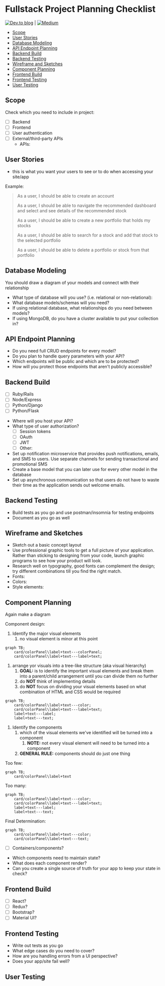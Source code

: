 # Fullstack Project Planning Checklist

[![Dev.to blog](https://img.shields.io/badge/dev.to-0A0A0A?style=flate&logo=dev.to&logoColor=white)](https://dev.to/thecodepixi/fullstack-project-planning-3jml) |
[![Medium](https://img.shields.io/badge/Medium-12100E?style=flat&logo=medium&logoColor=white)](https://moustafamm.medium.com/how-to-plan-step-by-step-a-full-stack-application-ee4e842d55f2)

- [Scope](#scope)
- [User Stories](#user-stories)
- [Database Modeling](#database-modeling)
- [API Endpoint Planning](#api-endpoint-planning)
- [Backend Build](#backend-build)
- [Backend Testing](#backend-testing)
- [Wireframe and Sketches](#wireframe-and-sketches)
- [Component Planning](#component-planning)
- [Frontend Build](#frontend-build)
- [Frontend Testing](#frontend-testing)
- [User Testing](#user-testing)

## Scope

Check which you need to include in project:

- [ ] Backend
- [ ] Frontend
- [ ] User authentication
- [ ] External/third-party APIs
  - APIs:

## User Stories

- this is what you want your users to see or to do when accessing your site/app

Example:

> As a user, I should be able to create an account
>
> As a user, I should be able to navigate the recommended dashboard and select and see details of the recommended stock
>
> As a user, I should be able to create a new portfolio that holds my stocks
>
> As a user, I should be able to search for a stock and add that stock to the selected portfolio
>
> As a user, I should be able to delete a portfolio or stock from that portfolio

## Database Modeling

You should draw a diagram of your models and connect with their relationship

- What type of database will you use? (i.e. relational or non-relational):
- What database models/schemas will you need?
- If using relational database, what relationships do you need between models?
- If using MongoDB, do you have a cluster available to put your collection in?

## API Endpoint Planning

- Do you need full CRUD endpoints for every model?
- Do you plan to handle query parameters with your API?
- Which endpoints will be public and which are to be protected?
- How will you protect those endpoints that aren't publicly accessible?

## Backend Build

- [ ] Ruby/Rails
- [ ] Node/Express
- [ ] Python/Django
- [ ] Python/Flask
- Where will you host your API?
- What type of user authorization?
  - [ ] Session tokens
  - [ ] OAuth
  - [ ] JWT
  - [ ] Other:
- Set up notification microservice that provides push notifications, emails, and SMS to users. Use separate channels for sending transactional and promotional SMS
- Create a base model that you can later use for every other model in the database
- Set up asynchronous communication so that users do not have to waste their time as the application sends out welcome emails.

## Backend Testing

- Build tests as you go and use postman/insomnia for testing endpoints
- Document as you go as well

## Wireframe and Sketches

- Sketch out a basic concept layout
- Use professional graphic tools to get a full picture of your application. Rather than sticking to designing from your code, launch graphic programs to see how your product will look.
- Research well on typography, good fonts can complement the design; try different combinations till you find the right match.
- Fonts:
- Colors:
- Style elements:

## Component Planning

Again make a diagram

Component design:

1. Identify the major visual elements
   1. no visual element is minor at this point

```mermaid
graph TB;
    card/colorPanel\label+text---colorPanel;
    card/colorPanel\label+text---label+text;
```

1. arrange yor visuals into a tree-like structure (aka visual hierarchy)
   1. **GOAL:** is to identify the important visual elements and break them into a parent/child arrangement until you can divide them no further
   1. do **NOT** think of implementing details
   1. do **NOT** focus on dividing your visual elements based on what combination of HTML and CSS would be required

```mermaid
graph TB;
    card/colorPanel\label+text---color;
    card/colorPanel\label+text---label+text;
    label+text---label;
    label+text---text;
```

1. Identify the components
   1. which of the visual elements we've identified will be turned into a component
      1. **NOTE:** not every visual element will need to be turned into a component
   1. **GENERAL RULE:** components should do just one thing

Too few:

```mermaid
graph TB;
    card/colorPanel\label+text
```

Too many:

```mermaid
graph TB;
    card/colorPanel\label+text---color;
    card/colorPanel\label+text---label+text;
    label+text---label;
    label+text---text;
```

Final Determination:

```mermaid
graph TB;
    card/colorPanel\label+text---color;
    card/colorPanel\label+text---text;
```

- [ ] Containers/components?
- Which components need to maintain state?
- What does each component render?
- Can you create a single source of truth for your app to keep your state in check?

## Frontend Build

- [ ] React?
- [ ] Redux?
- [ ] Bootstrap?
- [ ] Material UI?

## Frontend Testing

- Write out tests as you go
- What edge cases do you need to cover?
- How are you handling errors from a UI perspective?
- Does your app/site fail well?

## User Testing

